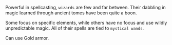 Powerful in spellcasting, `wizards` are few and far between. Their dabbling in magic learned through ancient tomes have been quite a boon.

Some focus on specific elements, while others have no focus and use wildly unpredictable magic. All of their spells are tied to `mystical wands`.

Can use Gold armor.
